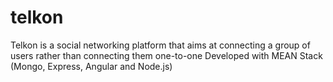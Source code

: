 # telkon
Telkon is a social networking platform that aims at connecting a group of users rather than connecting them one-to-one
Developed with MEAN Stack (Mongo, Express, Angular and Node.js)
